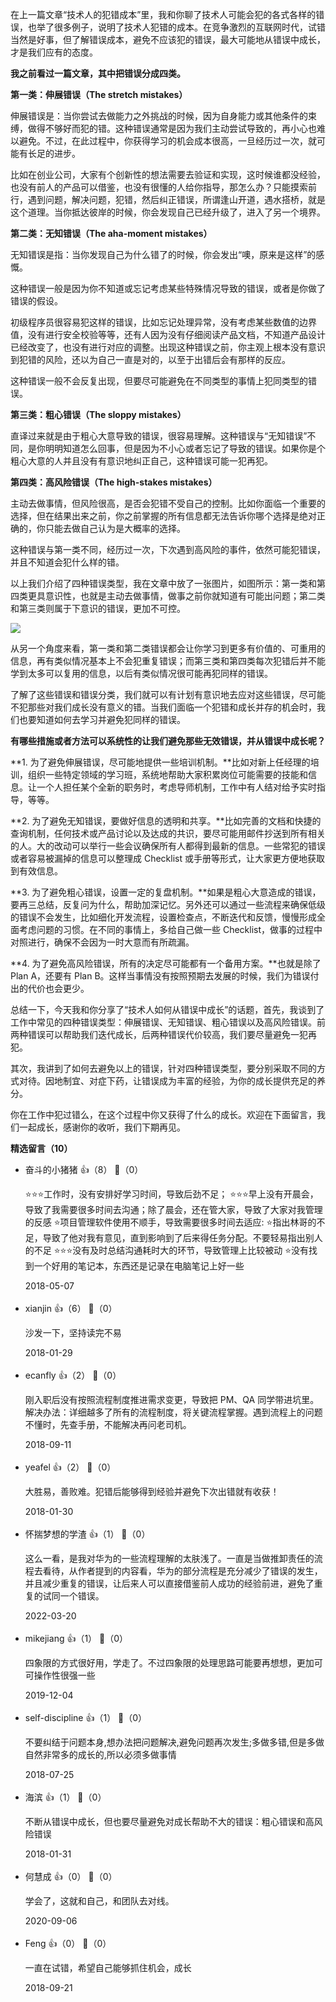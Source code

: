 在上一篇文章“技术人的犯错成本”里，我和你聊了技术人可能会犯的各式各样的错误，也举了很多例子，说明了技术人犯错的成本。在竞争激烈的互联网时代，试错当然是好事，但了解错误成本，避免不应该犯的错误，最大可能地从错误中成长，才是我们应有的态度。

**我之前看过一篇文章，其中把错误分成四类。**

**第一类：伸展错误（The stretch mistakes）**

伸展错误是：当你尝试去做能力之外挑战的时候，因为自身能力或其他条件的束缚，做得不够好而犯的错。这种错误通常是因为我们主动尝试导致的，再小心也难以避免。不过，在此过程中，你获得学习的机会成本很高，一旦经历过一次，就可能有长足的进步。

比如在创业公司，大家有个创新性的想法需要去验证和实现，这时候谁都没经验，也没有前人的产品可以借鉴，也没有很懂的人给你指导，那怎么办？只能摸索前行，遇到问题，解决问题，犯错，然后纠正错误，所谓逢山开道，遇水搭桥，就是这个道理。当你抵达彼岸的时候，你会发现自己已经升级了，进入了另一个境界。

**第二类：无知错误（The aha-moment mistakes）**

无知错误是指：当你发现自己为什么错了的时候，你会发出“噢，原来是这样”的感慨。

这种错误一般是因为你不知道或忘记考虑某些特殊情况导致的错误，或者是你做了错误的假设。

初级程序员很容易犯这样的错误，比如忘记处理异常，没有考虑某些数值的边界值，没有进行安全校验等等，还有人因为没有仔细阅读产品文档，不知道产品设计已经改变了，也没有进行对应的调整。出现这种错误之前，你主观上根本没有意识到犯错的风险，还以为自己一直是对的，以至于出错后会有那样的反应。

这种错误一般不会反复出现，但要尽可能避免在不同类型的事情上犯同类型的错误。

**第三类：粗心错误（The sloppy mistakes）**

直译过来就是由于粗心大意导致的错误，很容易理解。这种错误与“无知错误”不同，是你明明知道怎么回事，但是因为不小心或者忘记了导致的错误。如果你是个粗心大意的人并且没有有意识地纠正自己，这种错误可能一犯再犯。

**第四类：高风险错误（The high-stakes mistakes）**

主动去做事情，但风险很高，是否会犯错不受自己的控制。比如你面临一个重要的选择，但在结果出来之前，你之前掌握的所有信息都无法告诉你哪个选择是绝对正确的，你只能去做自己认为是大概率的选择。

这种错误与第一类不同，经历过一次，下次遇到高风险的事件，依然可能犯错误，并且不知道会犯什么样的错。

以上我们介绍了四种错误类型，我在文章中放了一张图片，如图所示：第一类和第四类更具意识性，也就是主动去做事情，做事之前你就知道有可能出问题；第二类和第三类则属于下意识的错误，更加不可控。

![](https://static001.geekbang.org/resource/image/8b/1a/8b1257c74cc18495795a4902ef81d91a.png?wh=1117%2A794)

从另一个角度来看，第一类和第二类错误都会让你学习到更多有价值的、可重用的信息，再有类似情况基本上不会犯重复错误；而第三类和第四类每次犯错后并不能学到太多可以复用的信息，以后有类似情况很可能再犯同样的错误。

了解了这些错误和错误分类，我们就可以有计划有意识地去应对这些错误，尽可能不犯那些对我们成长没有意义的错。当我们面临一个犯错和成长并存的机会时，我们也要知道如何去学习并避免犯同样的错误。

**有哪些措施或者方法可以系统性的让我们避免那些无效错误，并从错误中成长呢？**

**1. 为了避免伸展错误，尽可能地提供一些培训机制。**比如对新上任经理的培训，组织一些特定领域的学习班，系统地帮助大家积累岗位可能需要的技能和信息。让一个人担任某个全新的职务时，考虑导师机制，工作中有人结对给予实时指导，等等。

**2. 为了避免无知错误，要做好信息的透明和共享。**比如完善的文档和快捷的查询机制，任何技术或产品讨论以及达成的共识，要尽可能用邮件抄送到所有相关的人。大的改动可以举行一些会议确保所有人都得到最新的信息。一些常犯的错误或者容易被漏掉的信息可以整理成 Checklist 或手册等形式，让大家更方便地获取到有效信息。

**3. 为了避免粗心错误，设置一定的复盘机制。**如果是粗心大意造成的错误，要再三总结，反复问为什么，帮助加深记忆。另外还可以通过一些流程来确保低级的错误不会发生，比如细化开发流程，设置检查点，不断迭代和反馈，慢慢形成全面考虑问题的习惯。在不同的事情上，多给自己做一些 Checklist，做事的过程中对照进行，确保不会因为一时大意而有所疏漏。

**4. 为了避免高风险错误，所有的决定尽可能都有一个备用方案。**也就是除了 Plan A，还要有 Plan B。这样当事情没有按照预期去发展的时候，我们为错误付出的代价也会更少。

总结一下，今天我和你分享了“技术人如何从错误中成长”的话题，首先，我谈到了工作中常见的四种错误类型：伸展错误、无知错误、粗心错误以及高风险错误。前两种错误可以帮助我们迭代成长，后两种错误代价较高，我们要尽量避免一犯再犯。

其次，我讲到了如何去避免以上的错误，针对四种错误类型，要分别采取不同的方式对待。因地制宜、对症下药，让错误成为丰富的经验，为你的成长提供充足的养分。

你在工作中犯过错么，在这个过程中你又获得了什么的成长。欢迎在下面留言，我们一起成长，感谢你的收听，我们下期再见。
<div><strong>精选留言（10）</strong></div><ul>
<li><span>奋斗的小猪猪</span> 👍（8） 💬（0）<p>⭐⭐⭐工作时，没有安排好学习时间，导致后劲不足；
⭐⭐⭐早上没有开晨会，导致了我需要很多时间去沟通；除了晨会，还在管大家，导致了大家对我管理的反感
⭐项目管理软件使用不顺手，导致需要很多时间去适应:
⭐指出林哥的不足，导致了他对我有意见，直到影响到了后来得任务分配。不要轻易指出别人的不足
⭐⭐⭐没有及时总结沟通耗时大的环节，导致管理上比较被动
⭐没有找到一个好用的笔记本，东西还是记录在电脑笔记上好一些</p>2018-05-07</li><br/><li><span>xianjin</span> 👍（6） 💬（0）<p>沙发一下，坚持读完不易</p>2018-01-29</li><br/><li><span>ecanfly</span> 👍（2） 💬（0）<p>刚入职后没有按照流程制度推进需求变更，导致把 PM、QA 同学带进坑里。
解决办法：详细越多了所有的流程制度，将关键流程掌握。遇到流程上的问题不懂时，先查手册，不能解决再问老司机。</p>2018-09-11</li><br/><li><span>yeafel</span> 👍（2） 💬（0）<p>大胜易，善败难。犯错后能够得到经验并避免下次出错就有收获！</p>2018-01-30</li><br/><li><span>怀揣梦想的学渣</span> 👍（1） 💬（0）<p>这么一看，是我对华为的一些流程理解的太肤浅了。一直是当做推卸责任的流程去看待，从作者提到的内容看，华为的部分流程是充分减少了错误的发生，并且减少重复的错误，让后来人可以直接借鉴前人成功的经验前进，避免了重复的试同一个错误。</p>2022-03-20</li><br/><li><span>mikejiang</span> 👍（1） 💬（0）<p>四象限的方式很好用，学走了。不过四象限的处理思路可能要再想想，更加可可操作性很强一些</p>2019-12-04</li><br/><li><span>self-discipline</span> 👍（1） 💬（0）<p>不要纠结于问题本身,想办法把问题解决,避免问题再次发生;多做多错,但是多做自然非常多的成长的,所以必须多做事情</p>2018-07-25</li><br/><li><span>海滨</span> 👍（1） 💬（0）<p>不断从错误中成长，但也要尽量避免对成长帮助不大的错误：粗心错误和高风险错误</p>2018-01-31</li><br/><li><span>何慧成</span> 👍（0） 💬（0）<p>学会了，这就和自己，和团队去对线。</p>2020-09-06</li><br/><li><span>Feng</span> 👍（0） 💬（0）<p>一直在试错，希望自己能够抓住机会，成长</p>2018-09-21</li><br/>
</ul>